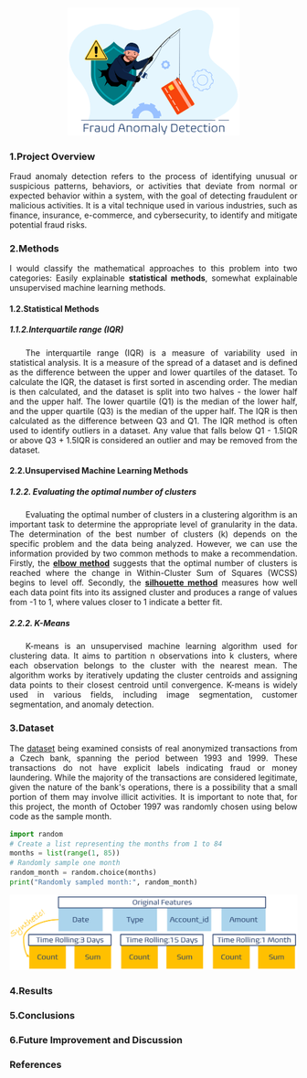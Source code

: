 <p align="center"><img src="https://github.com/theidari/fraud_anomaly_detection/blob/main/assets/fad_header.png" width="300px"></p>
<h3>1.Project Overview</h3>
<p align="justify">Fraud anomaly detection refers to the process of identifying unusual or suspicious patterns, behaviors, or activities that deviate from normal or expected behavior within a system, with the goal of detecting fraudulent or malicious activities. It is a vital technique used in various industries, such as finance, insurance, e-commerce, and cybersecurity, to identify and mitigate potential fraud risks.</p>
<h3>2.Methods</h3>
<p align="justify">I would classify the mathematical approaches to this problem into two categories: Easily explainable <b>statistical methods</b>, somewhat explainable unsupervised machine learning methods.</p>
<h4>1.2.Statistical Methods</h4>
<h5>1.1.2.Interquartile range (IQR)</h5>
<p align="justify">&emsp;&emsp;The interquartile range (IQR) is a measure of variability used in statistical analysis. It is a measure of the spread of a dataset and is defined as the difference between the upper and lower quartiles of the dataset.
To calculate the IQR, the dataset is first sorted in ascending order. The median is then calculated, and the dataset is split into two halves - the lower half and the upper half. The lower quartile (Q1) is the median of the lower half, and the upper quartile (Q3) is the median of the upper half. The IQR is then calculated as the difference between Q3 and Q1. The IQR method is often used to identify outliers in a dataset. Any value that falls below Q1 - 1.5IQR or above Q3 + 1.5IQR is considered an outlier and may be removed from the dataset.</p>
<h4>2.2.Unsupervised Machine Learning Methods</h4>
<h5>1.2.2. Evaluating the optimal number of clusters</h5>
<p align="justify">&emsp;&emsp;Evaluating the optimal number of clusters in a clustering algorithm is an important task to determine the appropriate level of granularity in the data. The determination of the best number of clusters (k) depends on the specific problem and the data being analyzed. However, we can use the information provided by two common methods to make a recommendation. Firstly, the <b><ins>elbow method</ins></b> suggests that the optimal number of clusters is reached where the change in Within-Cluster Sum of Squares (WCSS) begins to level off. Secondly, the <b><ins>silhouette method</ins></b> measures how well each data point fits into its assigned cluster and produces a range of values from -1 to 1, where values closer to 1 indicate a better fit.</p>
<h5>2.2.2. K-Means</h5>
<p align="justify">&emsp;&emsp;K-means is an unsupervised machine learning algorithm used for clustering data. It aims to partition n observations into k clusters, where each observation belongs to the cluster with the nearest mean. The algorithm works by iteratively updating the cluster centroids and assigning data points to their closest centroid until convergence. K-means is widely used in various fields, including image segmentation, customer segmentation, and anomaly detection.</p>
<h3>3.Dataset</h3>
<p align="justify">The <a href="https://data.world/lpetrocelli/czech-financial-dataset-real-anonymized-transactions">dataset</a> being examined consists of real anonymized transactions from a Czech bank, spanning the period between 1993 and 1999. These transactions do not have explicit labels indicating fraud or money laundering. While the majority of the transactions are considered legitimate, given the nature of the bank's operations, there is a possibility that a small portion of them may involve illicit activities. It is important to note that, for this project, the month of October 1997 was randomly chosen using below code as the sample month.</p>

```python
import random
# Create a list representing the months from 1 to 84
months = list(range(1, 85))
# Randomly sample one month
random_month = random.choice(months)
print("Randomly sampled month:", random_month)
```
<p align="center">
<img src="https://github.com/theidari/fraud_anomaly_detection/blob/main/assets/features_fig.png" width="700px">
</p>
<h3>4.Results</h3>
<h3>5.Conclusions</h3>
<h3>6.Future Improvement and Discussion</h3>
<h3>References</h3>



